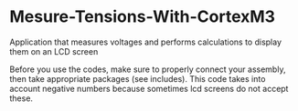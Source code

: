 # Mesure-Tensions-With-CortexM3
Application that measures voltages and performs calculations to display them on an LCD screen


Before you use the codes, make sure to properly connect your assembly, then take appropriate packages (see includes). This code takes into account negative numbers because sometimes lcd screens do not accept these.
